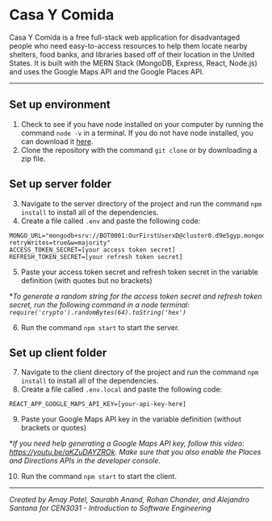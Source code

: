 # Casa Y Comida

Casa Y Comida is a free full-stack web application for disadvantaged people who need easy-to-access resources to help them locate nearby shelters, food banks, and libraries based off of their location in the United States. It is built with the MERN Stack (MongoDB, Express, React, Node.js) and uses the Google Maps API and the Google Places API.

---

## Set up environment

1. Check to see if you have node installed on your computer by running the command `node -v` in a terminal. If you do not have node installed, you can download it [here](https://nodejs.org/en/download/).
2. Clone the repository with the command `git clone` or by downloading a zip file.

## Set up server folder

3. Navigate to the server directory of the project and run the command `npm install` to install all of the dependencies.
4. Create a file called `.env` and paste the following code:
```
MONGO_URL="mongodb+srv://BOT0001:OurFirstUserxD@cluster0.d9e5gyp.mongodb.net/CEN3031Project?retryWrites=true&w=majority"
ACCESS_TOKEN_SECRET=[your access token secret]
REFRESH_TOKEN_SECRET=[your refresh token secret]
```
5. Paste your access token secret and refresh token secret in the variable definition (with quotes but no brackets)

**To generate a random string for the access token secret and refresh token secret, run the following command in a node terminal: `require('crypto').randomBytes(64).toString('hex')`*

6. Run the command `npm start` to start the server.


## Set up client folder

7. Navigate to the client directory of the project and run the command `npm install` to install all of the dependencies.
8. Create a file called `.env.local` and paste the following code:
```
REACT_APP_GOOGLE_MAPS_API_KEY=[your-api-key-here]
```
9. Paste your Google Maps API key in the variable definition (without brackets or quotes)

**If you need help generating a Google Maps API key, follow this video: https://youtu.be/aKZuDAYZROk. Make sure that you also enable the Places and Directions APIs in the developer console.*

10. Run the command `npm start` to start the client.

---

*Created by Amay Patel, Saurabh Anand, Rohan Chander, and Alejandro Santana for CEN3031 - Introduction to Software Engineering*
